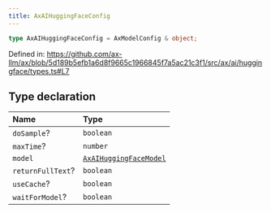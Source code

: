 ```yaml
---
title: AxAIHuggingFaceConfig
---
```


```ts
type AxAIHuggingFaceConfig = AxModelConfig & object;
```

Defined in: https://github.com/ax-llm/ax/blob/5d189b5efb1a6d8f9665c1966845f7a5ac21c3f1/src/ax/ai/huggingface/types.ts#L7

## Type declaration

| Name | Type |
| :------ | :------ |
| `doSample`? | `boolean` |
| `maxTime`? | `number` |
| `model` | [`AxAIHuggingFaceModel`](/api/#03-apidocs/enumerationaxaihuggingfacemodel) |
| `returnFullText`? | `boolean` |
| `useCache`? | `boolean` |
| `waitForModel`? | `boolean` |
